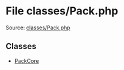 File classes/Pack.php
=========

Source: [classes/Pack.php](https://github.com/PrestaShop/PrestaShop/blob/1.6.0.5/classes/Pack.php)


Classes
-------

* [PackCore](class.PackCore.md)

